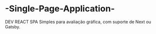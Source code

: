 # -Single-Page-Application-
DEV REACT SPA Simples para avaliação gráfica, com suporte de Next ou Gatsby.

